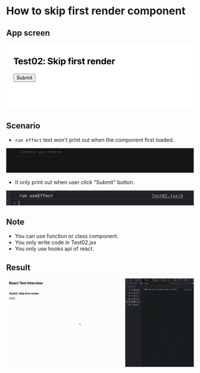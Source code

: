 # How to skip first render component

## App screen

![app-screen](../assets/images/test02-app-screen.png)

## Scenario

- `run effect` text won't print out when the component first loaded.

![skip-render](../assets/images/test02-skip-effect.png)

- It only print out when user click "Submit" button.

![app-render](../assets/images/test02-run-effect.png)

## Note

- You can use function or class component.
- You only write code in Test02.jsx
- You only use hooks api of react.

## Result

![react-test-optimize](../assets/images/skip-render.gif)
